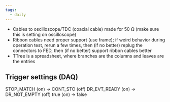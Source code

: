 ```yaml
---
tags:
  - daily
---
```

- Cables to oscilloscope/TDC (coaxial cable) made for 50 Ω (make sure this is setting on oscilloscope)
- Ribbon cables need proper support (use frame); if weird behavior during operation test, rerun a few times, then (if no better) replug the connectors to FED, then (if no better) support ribbon cables better
- TTree is a spreadsheet, where branches are the columns and leaves are the entries

## Trigger settings (DAQ)
STOP_MATCH (on) → CONT_STO (off)
DR_EVT_READY (on) → DR_NOT_EMPTY (off)
true (on) → false

